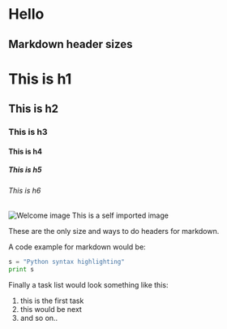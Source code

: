 
# Hello

## Markdown header sizes

# This is h1
## This is h2 
### This is h3
#### This is h4
##### This is h5
###### This is h6

![Welcome image](https://github.com/user-attachments/assets/8e858a34-61dd-45f7-8c60-35e194d26fe8)
This is a self imported image

These are the only size and ways to do headers for markdown.

A code example for markdown would be:
```python
s = "Python syntax highlighting"
print s
```

Finally a task list would look something like this:

1. this is the first task
2. this would be next
3. and so on..


